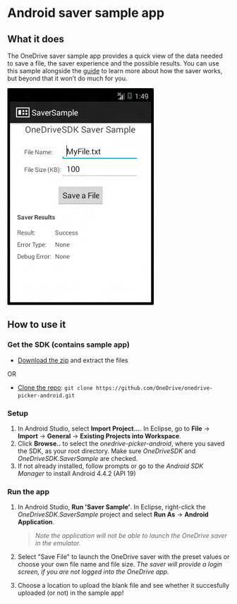# Android saver sample app

## What it does

The OneDrive saver sample app provides a quick view of the data needed to save a file, the saver experience and the possible results. You can use this sample alongside the [guide](README.md) to learn more about how the saver works, but beyond that it won’t do much for you.

![Sample app after saving a file](../images/saver-app-example.png)

## How to use it

### Get the SDK (contains sample app)
- [Download the zip](https://github.com/OneDrive/onedrive-picker-android/archive/master.zip) and extract the files

OR
- [Clone the repo](https://github.com/OneDrive/onedrive-picker-android.git): `git clone https://github.com/OneDrive/onedrive-picker-android.git`

### Setup

1. In Android Studio, select **Import Project...**.  In Eclipse, go to **File** → **Import** → **General** → **Existing Projects into Workspace**.
2. Click **Browse..** to select the *onedrive-picker-android*, where you saved the SDK, as your root directory. Make sure *OneDriveSDK* and *OneDriveSDK.SaverSample* are checked.
3. If not already installed, follow prompts or go to the *Android SDK Manager* to install Android 4.4.2 (API 19)


### Run the app
1. In Android Studio, **Run 'Saver Sample'**. In Eclipse, right-click the *OneDriveSDK.SaverSample* project and select **Run As** → **Android Application**.

    > *Note the application will not be able to launch the OneDrive saver in the emulator.*

2. Select "Save File" to launch the OneDrive saver with the preset values or choose your own file name and file size. *The saver will provide a login screen, if you are not logged into the OneDrive app.*
3. Choose a location to upload the blank file and see whether it succesfully uploaded (or not) in the sample app!
